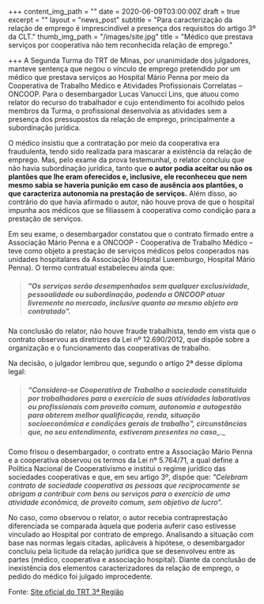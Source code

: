 +++
content_img_path = ""
date = 2020-06-09T03:00:00Z
draft = true
excerpt = ""
layout = "news_post"
subtitle = "Para caracterização da relação de emprego é imprescindível a presença dos requisitos do artigo 3º da CLT."
thumb_img_path = "/images/site.jpg"
title = "Médico que prestava serviços por cooperativa não tem reconhecida relação de emprego."

+++
A Segunda Turma do TRT de Minas, por unanimidade dos julgadores, manteve sentença que negou o vínculo de emprego pretendido por um médico que prestava serviços ao Hospital Mário Penna por meio da Cooperativa de Trabalho Médico e Atividades Profissionais Correlatas – ONCOOP. Para o desembargador Lucas Vanucci Lins, que atuou como relator do recurso do trabalhador e cujo entendimento foi acolhido pelos membros da Turma, o profissional desenvolvia as atividades sem a presença dos pressupostos da relação de emprego, principalmente a subordinação jurídica.

O médico insistiu que a contratação por meio da cooperativa era fraudulenta, tendo sido realizada para mascarar a existência da relação de emprego. Mas, pelo exame da prova testemunhal, o relator concluiu que não havia subordinação jurídica, tanto que **o autor podia aceitar ou não os plantões que lhe eram oferecidos e, inclusive, ele reconheceu que nem mesmo sabia se haveria punição em caso de ausência aos plantões, o que caracteriza autonomia na prestação de serviços.** Além disso, ao contrário do que havia afirmado o autor, não houve prova de que o hospital impunha aos médicos que se filiassem à cooperativa como condição para a prestação de serviços.

Em seu exame, o desembargador constatou que o contrato firmado entre a Associação Mário Penna e a ONCOOP - Cooperativa de Trabalho Médico – teve como objeto a prestação de serviços médicos pelos cooperados nas unidades hospitalares da Associação (Hospital Luxemburgo, Hospital Mário Penna). O termo contratual estabeleceu ainda que: 

> ##### _"Os serviços serão desempenhados sem qualquer exclusividade, pessoalidade ou subordinação, podendo a ONCOOP atuar livremente no mercado, inclusive quanto ao mesmo objeto ora contratado"._ 

Na conclusão do relator, não houve fraude trabalhista, tendo em vista que o contrato observou as diretrizes da Lei nº 12.690/2012, que dispõe sobre a organização e o funcionamento das cooperativas de trabalho.

Na decisão, o julgador lembrou que, segundo o artigo 2ª desse diploma legal: 

> ##### “_Considera-se Cooperativa de Trabalho a sociedade constituída por trabalhadores para o exercício de suas atividades laborativas ou profissionais com proveito comum, autonomia e autogestão para obterem melhor qualificação, renda, situação socioeconômica e condições gerais de trabalho",_ circunstâncias que, no seu entendimento, estiveram presentes no caso_._

Como frisou o desembargador, o contrato entre a Associação Mário Penna e a cooperativa observou os termos da Lei nº 5.764/71, a qual define a Política Nacional de Cooperativismo e institui o regime jurídico das sociedades cooperativas e que, em seu artigo 3º, dispõe que: _"Celebram contrato de sociedade cooperativa as pessoas que reciprocamente se obrigam a contribuir com bens ou serviços para o exercício de uma atividade econômica, de proveito comum, sem objetivo de lucro"._

No caso, como observou o relator, o autor recebia contraprestação diferenciada se comparada àquela que poderia auferir caso estivesse vinculado ao Hospital por contrato de emprego. Analisando a situação com base nas normas legais citadas, aplicáveis à hipótese, o desembargador concluiu pela licitude da relação jurídica que se desenvolveu entre as partes (médico, cooperativa e associação hospital). Diante da conclusão de inexistência dos elementos caracterizadores da relação de emprego, o pedido do médico foi julgado improcedente.

Fonte: [Site oficial do TRT 3ª Região ](https://portal.trt3.jus.br/internet/conheca-o-trt/comunicacao/noticias-juridicas/nj-medico-que-prestava-servicos-por-cooperativa-nao-tem-reconhecida-relacao-de-emprego)